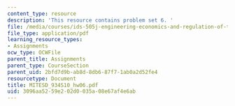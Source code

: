 ```yaml
---
content_type: resource
description: 'This resource contains problem set 6. '
file: /media/courses/ids-505j-engineering-economics-and-regulation-of-the-electric-power-sector-spring-2010/3096aa5259e202d0035a08e67af4e6ab_MITESD_934S10_hw06.pdf
file_type: application/pdf
learning_resource_types:
- Assignments
ocw_type: OCWFile
parent_title: Assignments
parent_type: CourseSection
parent_uid: 2bfd7d9b-ab8d-8db6-87f7-1ab0a2d52fe4
resourcetype: Document
title: MITESD_934S10_hw06.pdf
uid: 3096aa52-59e2-02d0-035a-08e67af4e6ab
---
```

